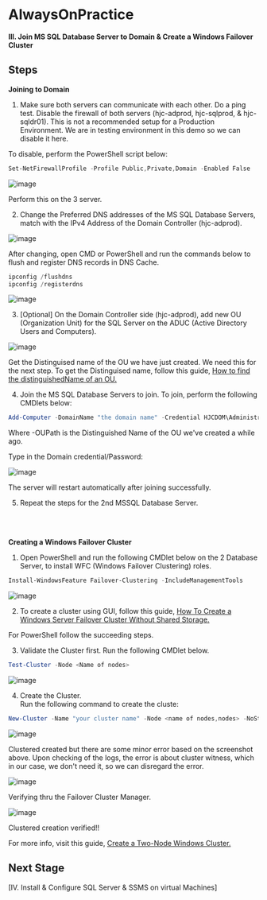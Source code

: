 # AlwaysOnPractice

**III. Join MS SQL Database Server to Domain & Create a Windows Failover Cluster**
<br/>

**Steps**
------------------------------------------------------------------------------------------------------------------------------------
**Joining to Domain**

1. Make sure both servers can communicate with each other. Do a ping test. Disable the firewall of both servers (hjc-adprod, hjc-sqlprod, & hjc-sqldr01). This is not a recommended setup for a Production Environment. We are in testing environment in this demo so we can disable it here. <br/>

To disable, perform the PowerShell script below: <br/>
```PowerShell
Set-NetFirewallProfile -Profile Public,Private,Domain -Enabled False
```
![image](https://user-images.githubusercontent.com/95063830/172056165-32b69b43-f1fd-416e-862f-8e7091b941be.png)

Perform this on the 3 server.

2. Change the Preferred DNS addresses of the MS SQL Database Servers, match with the IPv4 Address of the Domain Controller (hjc-adprod). 

![image](https://user-images.githubusercontent.com/95063830/172056382-1406bdb8-7f1e-4d1a-bd51-596b61bb4257.png)

After changing, open CMD or PowerShell and run the commands below to flush and register DNS records in DNS Cache.

```PowerShell
ipconfig /flushdns
ipconfig /registerdns
```
![image](https://user-images.githubusercontent.com/95063830/172056509-06c95782-a0d4-46f1-ba38-432cda8111be.png)


3. [Optional] On the Domain Controller side (hjc-adprod), add new OU (Organization Unit) for the SQL Server on the ADUC (Active Directory Users and Computers).

![image](https://user-images.githubusercontent.com/95063830/172057337-d5fa251f-a205-4596-9d8a-5044997b7137.png)

Get the Distinguised name of the OU we have just created. We need this for the next step. To get the Distinguised name, follow this guide, [How to find the distinguishedName of an OU.](https://support.xink.io/support/solutions/articles/1000246165-how-to-find-the-distinguishedname-of-an-ou-)


4. Join the MS SQL Database Servers to join. To join, perform the following CMDlets below:

```PowerShell
Add-Computer -DomainName "the domain name" -Credential HJCDOM\Administrator -OUPath "OU=SQL Server,OU=SQL Server,DC=hjcdom,DC=local" -Restart
```
Where -OUPath is the Distinguished Name of the OU we've created a while ago.

Type in the Domain credential/Password:

![image](https://user-images.githubusercontent.com/95063830/172058816-41999c2e-5358-4605-b6dc-7fe34a243311.png)

The server will restart automatically after joining successfully.

5. Repeat the steps for the 2nd MSSQL Database Server.<br/>
<br/>
<br/>



**Creating a Windows Failover Cluster**

1. Open PowerShell and run the following CMDlet below on the 2 Database Server, to install WFC (Windows Failover Clustering) roles.

```PowerShell
Install-WindowsFeature Failover-Clustering -IncludeManagementTools
```
![image](https://user-images.githubusercontent.com/95063830/172080500-0a3653c2-a109-49fc-9f06-37d1ed2aacd0.png)

2. To create a cluster using GUI, follow this guide, [How To Create a Windows Server Failover Cluster Without Shared Storage.](https://redmondmag.com/articles/2014/07/14/windows-server-failover-cluster.aspx)

For PowerShell follow the succeeding steps.

3. Validate the Cluster first. Run the following CMDlet below.

```PowerShell
Test-Cluster -Node <Name of nodes>
```
![image](https://user-images.githubusercontent.com/95063830/172083619-44671259-f307-4ade-8db0-0478b0f05c14.png)

4. Create the Cluster. <br/>
Run the following command to create the cluste:

```PowerShell
New-Cluster -Name "your cluster name" -Node <name of nodes,nodes> -NoStorage -StaticAddress 192.168.10.130
```
![image](https://user-images.githubusercontent.com/95063830/172085190-3b17e090-0e86-4c5e-a48c-25aa4760b05d.png)

Clustered created but there are some minor error based on the screenshot above. Upon checking of the logs, the error is about cluster witness, which in our case, we don't need it, so we can disregard the error.

![image](https://user-images.githubusercontent.com/95063830/172085131-6b63e9f5-9e36-402b-8bd9-be2b51a7bf84.png)

Verifying thru the Failover Cluster Manager.

![image](https://user-images.githubusercontent.com/95063830/172085248-52970aaf-df75-4617-8631-48868f5f0e32.png)

Clustered creation verified!!

For more info, visit this guide, [Create a Two-Node Windows Cluster.](https://argonsys.com/microsoft-cloud/articles/create-two-node-windows-cluster/)

**Next Stage**
------------------------------------------------------------------------------------------------------------------------------------

[IV. Install & Configure SQL Server & SSMS on virtual Machines]






